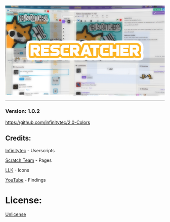 ![Preview](https://raw.githubusercontent.com/gliczide/Rescratcher/main/preview.png)

---

### Version: 1.0.2

https://github.com/infinitytec/2.0-Colors

## Credits:

[Infinitytec](https://github.com/infinitytec) - Userscripts

[Scratch Team](https://scratch.mit.edu) - Pages

[LLK](https://github.com/LLK/scratch-html5) - Icons

[YouTube](https://youtube.com) - Findings

# License:
[Unlicense](https://raw.githubusercontent.com/gliczide/Rescratcher/705bf71be280658df560815bdd4d85394afa0af8/LICENSE)
